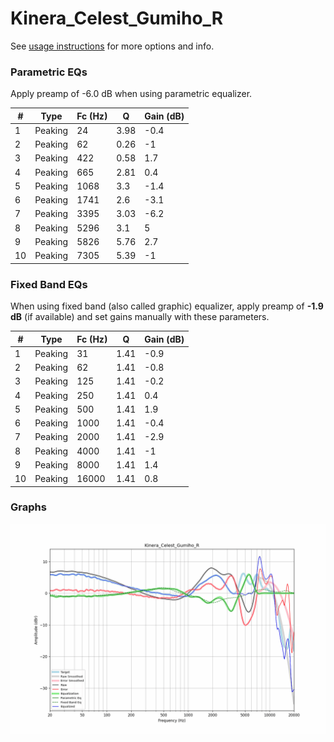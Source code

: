 # Kinera_Celest_Gumiho_R
See [usage instructions](https://github.com/jaakkopasanen/AutoEq#usage) for more options and info.

### Parametric EQs
Apply preamp of -6.0 dB when using parametric equalizer.

|   # | Type    |   Fc (Hz) |    Q |   Gain (dB) |
|-----|---------|-----------|------|-------------|
|   1 | Peaking |        24 | 3.98 |        -0.4 |
|   2 | Peaking |        62 | 0.26 |        -1   |
|   3 | Peaking |       422 | 0.58 |         1.7 |
|   4 | Peaking |       665 | 2.81 |         0.4 |
|   5 | Peaking |      1068 | 3.3  |        -1.4 |
|   6 | Peaking |      1741 | 2.6  |        -3.1 |
|   7 | Peaking |      3395 | 3.03 |        -6.2 |
|   8 | Peaking |      5296 | 3.1  |         5   |
|   9 | Peaking |      5826 | 5.76 |         2.7 |
|  10 | Peaking |      7305 | 5.39 |        -1   |

### Fixed Band EQs
When using fixed band (also called graphic) equalizer, apply preamp of **-1.9 dB** (if available) and set gains manually with these parameters.

|   # | Type    |   Fc (Hz) |    Q |   Gain (dB) |
|-----|---------|-----------|------|-------------|
|   1 | Peaking |        31 | 1.41 |        -0.9 |
|   2 | Peaking |        62 | 1.41 |        -0.8 |
|   3 | Peaking |       125 | 1.41 |        -0.2 |
|   4 | Peaking |       250 | 1.41 |         0.4 |
|   5 | Peaking |       500 | 1.41 |         1.9 |
|   6 | Peaking |      1000 | 1.41 |        -0.4 |
|   7 | Peaking |      2000 | 1.41 |        -2.9 |
|   8 | Peaking |      4000 | 1.41 |        -1   |
|   9 | Peaking |      8000 | 1.41 |         1.4 |
|  10 | Peaking |     16000 | 1.41 |         0.8 |

### Graphs
![](./Kinera_Celest_Gumiho_R.png)
